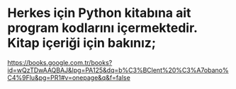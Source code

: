 # Herkes için Python kitabına ait program kodlarını içermektedir. Kitap içeriği için bakınız;
https://books.google.com.tr/books?id=wQzTDwAAQBAJ&lpg=PA125&dq=b%C3%BClent%20%C3%A7obano%C4%9Flu&pg=PR1#v=onepage&q&f=false
